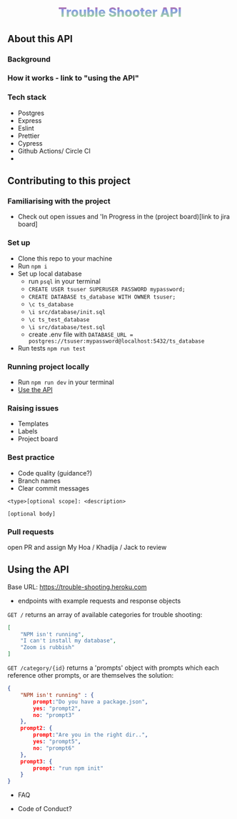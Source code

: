 
<h1 style="text-align: center; font-weight:800;
  background: -webkit-linear-gradient( rgba(231,59,100,1) 0%, rgba(132,151,231,1) 35%, rgba(175,241,126,1) 100%);
   -webkit-background-clip: text;
  -webkit-text-fill-color: transparent;
  drop-shadow: -24px 27px 25px -4px rgba(30, 30, 60, 0.27);">Trouble Shooter API</h1>

## About this API

### Background
### How it works - link to "using the API"
### Tech stack
- Postgres
- Express
- Eslint
- Prettier
- Cypress
- Github Actions/ Circle CI
- 


## Contributing to this project
### Familiarising with the project
- Check out open issues and 'In Progress in the (project board)[link to jira board]

### Set up
- Clone this repo to your machine
- Run `npm i`
- Set up local database
  - run `psql` in your terminal
  - `CREATE USER tsuser SUPERUSER PASSWORD mypassword;`
  - `CREATE DATABASE ts_database WITH OWNER tsuser;`
  - `\c ts_database`
  - `\i src/database/init.sql`
  - `\c ts_test_database`
  - `\i src/database/test.sql`
  - create .env file with `DATABASE_URL = postgres://tsuser:mypassword@localhost:5432/ts_database`
- Run tests `npm run test`

### Running project locally
- Run `npm run dev` in your terminal
- [Use the API](#using-the-api)

### Raising issues
- Templates
- Labels
- Project board

### Best practice
- Code quality (guidance?)
- Branch names
- Clear commit messages
```
<type>[optional scope]: <description>

[optional body]
```

### Pull requests
open PR and assign My Hoa / Khadija / Jack to review

## Using the API

Base URL: https://trouble-shooting.heroku.com

- endpoints with example requests and response objects

`GET /` returns an array of available categories for trouble shooting:
```json
[
    "NPM isn't running",
    "I can't install my database",
    "Zoom is rubbish"
]
```

`GET /category/{id}` returns a 'prompts' object with prompts which each reference other prompts, or are themselves the solution:

```json
{
    "NPM isn't running" : {
        prompt:"Do you have a package.json",
        yes: "prompt2",
        no: "prompt3"
    },
    prompt2: {
        prompt:"Are you in the right dir..",
        yes: "prompt5",
        no: "prompt6"
    },
    prompt3: {
        prompt: "run npm init"
    }
}
```

- FAQ

 - Code of Conduct?